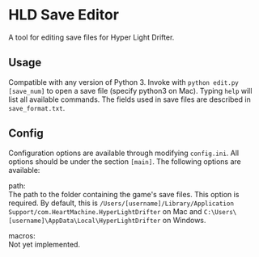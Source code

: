 # HLD Save Editor
A tool for editing save files for Hyper Light Drifter.
## Usage
Compatible with any version of Python 3. Invoke with `python edit.py [save_num]` to open a save file (specify python3 on Mac). Typing `help` will list all available commands. The fields used in save files are described in `save_format.txt`.
## Config
Configuration options are available through modifying `config.ini`. All options should be under the section `[main]`. The following options are available:

path:  
   	The path to the folder containing the game's save files. This option is required.
    By default, this is
    `/Users/[username]/Library/Application Support/com.HeartMachine.HyperLightDrifter`
    on Mac and `C:\Users\[username]\AppData\Local\HyperLightDrifter` on Windows. 

macros:  
    Not yet implemented.
